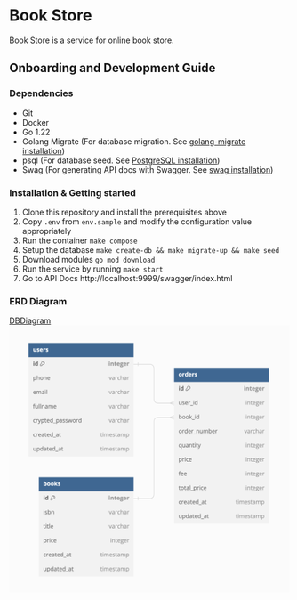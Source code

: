 # Book Store

Book Store is a service for online book store.

## Onboarding and Development Guide

### Dependencies

- Git
- Docker
- Go 1.22
- Golang Migrate (For database migration. See [golang-migrate installation](https://github.com/golang-migrate/migrate))
- psql (For database seed. See [PostgreSQL installation](https://www.postgresql.org/download))
- Swag (For generating API docs with Swagger. See [swag installation](https://github.com/swaggo/swag))

### Installation & Getting started

1. Clone this repository and install the prerequisites above
2. Copy `.env` from `env.sample` and modify the configuration value appropriately
3. Run the container `make compose`
4. Setup the database `make create-db && make migrate-up && make seed`
5. Download modules `go mod download`
6. Run the service by running `make start`
7. Go to API Docs http://localhost:9999/swagger/index.html

### ERD Diagram

[DBDiagram](https://dbdiagram.io/d/Online-Book-Store-6661a65b9713410b05ed2fea)
![ERD Diagram](images/ERD.png)
